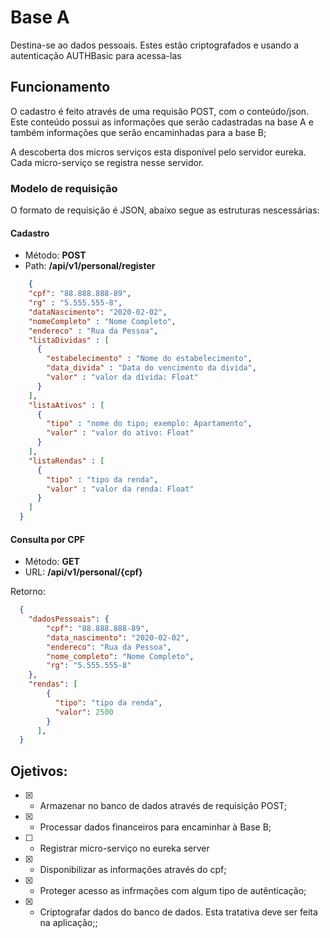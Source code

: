 # Base A

Destina-se ao dados pessoais. Estes estão criptografados e usando a autenticação AUTHBasic para acessa-las

## Funcionamento

O cadastro é feito através de uma requisão POST, com o conteúdo/json. Este conteúdo possui as informações que serão cadastradas na base A e também informações que serão encaminhadas
para a base B;

A descoberta dos micros serviços esta disponível pelo servidor eureka. Cada micro-serviço se registra nesse servidor.

### Modelo de requisição

O formato de requisição é JSON, abaixo segue as estruturas nescessárias:

#### Cadastro

* Método: __POST__
* Path: __/api/v1/personal/register__

```json
    {
    "cpf": "88.888.888-89",
    "rg" : "5.555.555-8",
    "dataNascimento": "2020-02-02",
    "nomeCompleto" : "Nome Completo",
    "endereco" : "Rua da Pessoa",
    "listaDividas" : [
      {
        "estabelecimento" : "Nome do estabelecimento",
        "data_divida" : "Data do vencimento da divida",
        "valor" : "valor da dívida: Float"
      }
    ],
    "listaAtivos" : [
      {
        "tipo" : "nome do tipo; exemplo: Apartamento",
        "valor" : "valor do ativo: Float"
      }
    ],
    "listaRendas" : [
      {
        "tipo" : "tipo da renda",
        "valor" : "valor da renda: Float"
      }
    ] 
  }
```
#### Consulta por CPF

* Método: __GET__
* URL: __/api/v1/personal/{cpf}__

Retorno:
```json
  {
    "dadosPessoais": {
        "cpf": "88.888.888-89",
        "data_nascimento": "2020-02-02",
        "endereco": "Rua da Pessoa",
        "nome_completo": "Nome Completo",
        "rg": "5.555.555-8"
    },
    "rendas": [
        {
          "tipo": "tipo da renda",
          "valor": 2500
        }
      ],
  }
```

## Ojetivos:

* [x] - Armazenar no banco de dados através de requisição POST;
* [x] - Processar dados financeiros para encaminhar à Base B;
* [ ] - Registrar micro-serviço no eureka server
* [x] - Disponibilizar as informações através do cpf;
* [x] - Proteger acesso as infrmações com algum tipo de autênticação;
* [x] - Criptografar dados do banco de dados. Esta tratativa deve ser feita na aplicação;;
